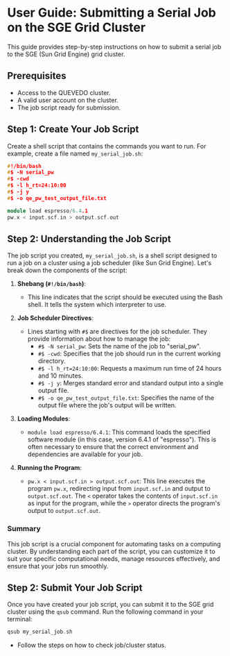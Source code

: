 # User Guide: Submitting a Serial Job on the SGE Grid Cluster

This guide provides step-by-step instructions on how to submit a serial job to the SGE (Sun Grid Engine) grid cluster.

## Prerequisites

- Access to the QUEVEDO cluster.
- A valid user account on the cluster.
- The job script ready for submission.

## Step 1: Create Your Job Script

Create a shell script that contains the commands you want to run. For example, create a file named `my_serial_job.sh`:
```c++
#!/bin/bash
#$ -N serial_pw
#$ -cwd
#$ -l h_rt=24:10:00
#$ -j y
#$ -o qe_pw_test_output_file.txt

module load espresso/6.4.1 
pw.x < input.scf.in > output.scf.out
``` 


## Step 2: Understanding the Job Script

The job script you created, `my_serial_job.sh`, is a shell script designed to run a job on a cluster using a job scheduler (like Sun Grid Engine). Let's break down the components of the script:

1. **Shebang (`#!/bin/bash`)**:
   - This line indicates that the script should be executed using the Bash shell. It tells the system which interpreter to use.

2. **Job Scheduler Directives**:
   - Lines starting with `#$` are directives for the job scheduler. They provide information about how to manage the job:
     - `#$ -N serial_pw`: Sets the name of the job to "serial_pw".
     - `#$ -cwd`: Specifies that the job should run in the current working directory.
     - `#$ -l h_rt=24:10:00`: Requests a maximum run time of 24 hours and 10 minutes.
     - `#$ -j y`: Merges standard error and standard output into a single output file.
     - `#$ -o qe_pw_test_output_file.txt`: Specifies the name of the output file where the job's output will be written.

3. **Loading Modules**:
   - `module load espresso/6.4.1`: This command loads the specified software module (in this case, version 6.4.1 of "espresso"). This is often necessary to ensure that the correct environment and dependencies are available for your job.

4. **Running the Program**:
   - `pw.x < input.scf.in > output.scf.out`: This line executes the program `pw.x`, redirecting input from `input.scf.in` and output to `output.scf.out`. The `<` operator takes the contents of `input.scf.in` as input for the program, while the `>` operator directs the program's output to `output.scf.out`.

### Summary

This job script is a crucial component for automating tasks on a computing cluster. By understanding each part of the script, you can customize it to suit your specific computational needs, manage resources effectively, and ensure that your jobs run smoothly. 


## Step 2: Submit Your Job Script

Once you have created your job script, you can submit it to the SGE grid cluster using the `qsub` command. Run the following command in your terminal:
```c++
qsub my_serial_job.sh
```

- Follow the steps on how to check job/cluster status.